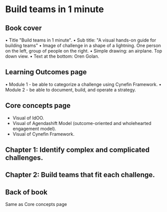 # Build teams in 1 minute

## Book cover
• Title "Build teams in 1 minute".
• Sub title: "A visual hands-on guide for building teams"
• Image of challenge in a shape of a lightning. One person on the left, group of people on the right.
• Simple drawing: an airplane. Top down view.
• Text at the bottom: Oren Golan.

## Learning Outcomes page
• Module 1 - be able to categorize a challenge using Cynefin Framework.
• Module 2 - be able to document, build, and operate a strategy.

## Core concepts page
* Visual of IdOO.
* Visual of Agendashift Model (outcome-oriented and wholehearted engagement model).
* Visual of Cynefin Framework.

## Chapter 1: Identify complex and complicated challenges.

## Chapter 2: Build teams that fit each challenge.

## Back of book
Same as Core concepts page
